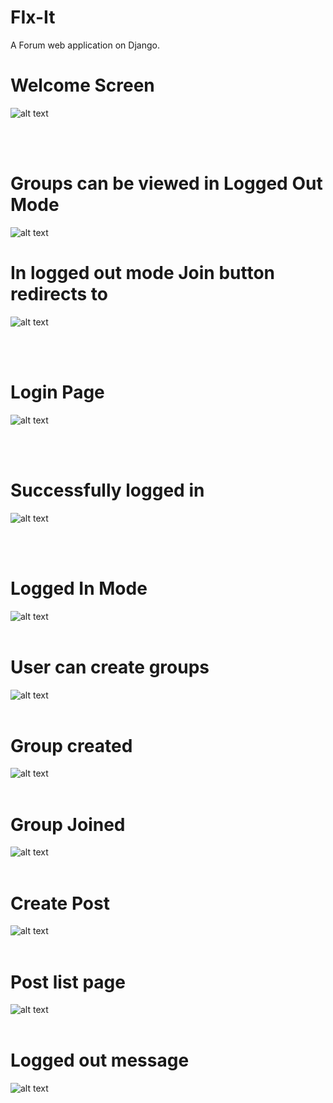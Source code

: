 # FIx-It
A Forum web application on Django.

# Welcome Screen
![alt text](https://github.com/srijannnd/Fix-it/blob/master/Fix%20it%20Screenshots/Screenshot%20from%202017-09-30%2022-03-59.png)

</br></br>
# Groups can be viewed in Logged Out Mode
![alt text](https://github.com/srijannnd/Fix-it/blob/master/Fix%20it%20Screenshots/Screenshot%20from%202017-09-30%2022-04-34.png)

# In logged out mode Join button redirects to
![alt text](https://github.com/srijannnd/Fix-it/blob/master/Fix%20it%20Screenshots/Screenshot%20from%202017-09-30%2022-08-19.png)

</br></br>
# Login Page
![alt text](https://github.com/srijannnd/Fix-it/blob/master/Fix%20it%20Screenshots/Screenshot%20from%202017-09-30%2022-11-47.png)

</br></br>
# Successfully logged in
![alt text](https://github.com/srijannnd/Fix-it/blob/master/Fix%20it%20Screenshots/Screenshot%20from%202017-09-30%2022-12-06.png)

</br></br>
# Logged In Mode
![alt text](https://github.com/srijannnd/Fix-it/blob/master/Fix%20it%20Screenshots/Screenshot%20from%202017-09-30%2022-12-41.png)
</br></br>
# User can create groups
![alt text](https://github.com/srijannnd/Fix-it/blob/master/Fix%20it%20Screenshots/Screenshot%20from%202017-09-30%2022-13-48.png)
</br></br>

# Group created
![alt text](https://github.com/srijannnd/Fix-it/blob/master/Fix%20it%20Screenshots/Screenshot%20from%202017-09-30%2022-14-24.png)
</br></br>


# Group Joined
![alt text](https://github.com/srijannnd/Fix-it/blob/master/Fix%20it%20Screenshots/Screenshot%20from%202017-09-30%2022-14-39.png)
</br></br>



# Create Post
![alt text](https://github.com/srijannnd/Fix-it/blob/master/Fix%20it%20Screenshots/Screenshot%20from%202017-09-30%2022-15-42.png)
</br></br>



# Post list page
![alt text](https://github.com/srijannnd/Fix-it/blob/master/Fix%20it%20Screenshots/Screenshot%20from%202017-09-30%2022-16-02.png)
</br></br>

# Logged out message
![alt text](https://github.com/srijannnd/Fix-it/blob/master/Fix%20it%20Screenshots/Screenshot%20from%202017-09-30%2022-16-26.png)
</br></br>
